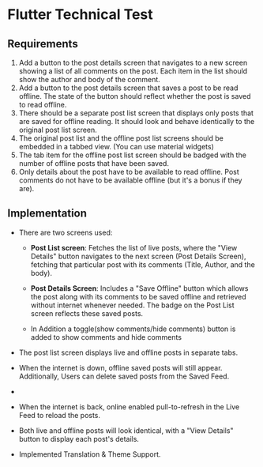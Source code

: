 # Flutter Technical Test

## Requirements
1. Add a button to the post details screen that navigates to a new screen showing a list of all comments on the post. Each item in the list should show the author and body of the comment.
2. Add a button to the post details screen that saves a post to be read offline. The state of the button should reflect whether the post is saved to read offline.
3. There should be a separate post list screen that displays only posts that are saved for offline reading. It should look and behave identically to the original post list screen.
4. The original post list and the offline post list screens should be embedded in a tabbed view. (You can use material widgets)
5. The tab item for the offline post list screen should be badged with the number of offline posts that have been saved.
6. Only details about the post have to be available to read offline. Post comments do not have to be available offline (but it's a bonus if they are).

## Implementation
- There are two screens used:
    - **Post List screen**: Fetches the list of live posts, where the "View Details" button navigates to the next screen (Post Details Screen), fetching that particular post with its comments (Title, Author, and the body).

    - **Post Details Screen**: Includes a "Save Offline" button which allows the post along with its comments to be saved offline and retrieved without internet whenever needed. The badge on the Post List screen reflects these saved posts.
    - In Addition a toggle(show comments/hide comments) button is added to show comments and hide comments

- The post list screen displays live and offline posts in separate tabs.

- When the internet is down, offline saved posts will still appear. Additionally, Users can delete saved posts from the Saved Feed.
- 
- When the internet is back, online enabled pull-to-refresh in the Live Feed to reload the posts.

- Both live and offline posts will look identical, with a "View Details" button to display each post's details.

- Implemented Translation & Theme Support.
